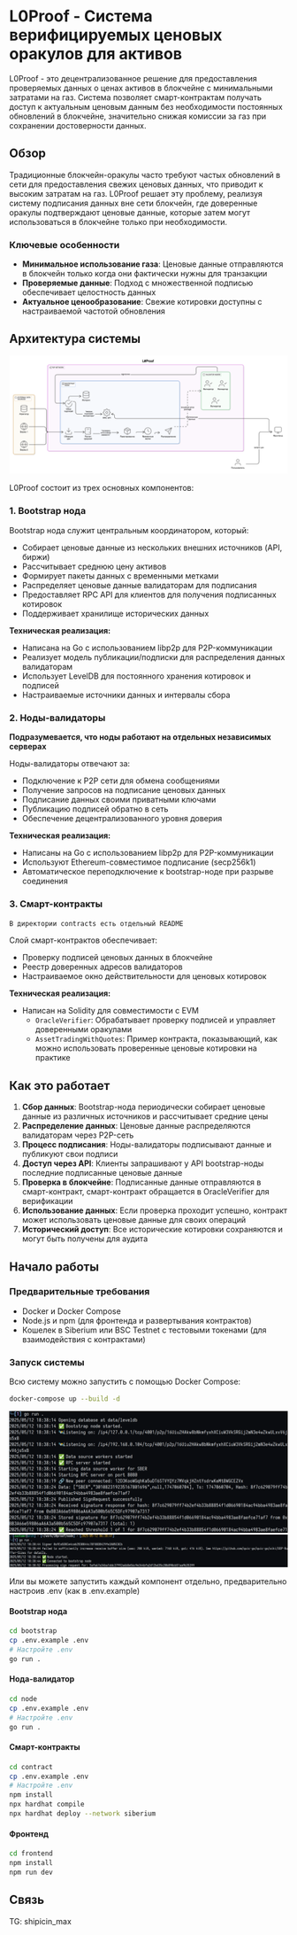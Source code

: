 # L0Proof - Система верифицируемых ценовых оракулов для активов

L0Proof - это децентрализованное решение для предоставления проверяемых данных о ценах активов в блокчейне с минимальными затратами на газ. Система позволяет смарт-контрактам получать доступ к актуальным ценовым данным без необходимости постоянных обновлений в блокчейне, значительно снижая комиссии за газ при сохранении достоверности данных.

## Обзор

Традиционные блокчейн-оракулы часто требуют частых обновлений в сети для предоставления свежих ценовых данных, что приводит к высоким затратам на газ. L0Proof решает эту проблему, реализуя систему подписания данных вне сети блокчейн, где доверенные оракулы подтверждают ценовые данные, которые затем могут использоваться в блокчейне только при необходимости.

### Ключевые особенности

- **Минимальное использование газа**: Ценовые данные отправляются в блокчейн только когда они фактически нужны для транзакции
- **Проверяемые данные**: Подход с множественной подписью обеспечивает целостность данных
- **Актуальное ценообразование**: Свежие котировки доступны с настраиваемой частотой обновления

## Архитектура системы

![Architecture](./images/arch.png "Architecture")

L0Proof состоит из трех основных компонентов:

### 1. Bootstrap нода

Bootstrap нода служит центральным координатором, который:

- Собирает ценовые данные из нескольких внешних источников (API, биржи)
- Рассчитывает среднюю цену активов
- Формирует пакеты данных с временными метками
- Распределяет ценовые данные валидаторам для подписания
- Предоставляет RPC API для клиентов для получения подписанных котировок
- Поддерживает хранилище исторических данных

**Техническая реализация:**
- Написана на Go с использованием libp2p для P2P-коммуникации
- Реализует модель публикации/подписки для распределения данных валидаторам
- Использует LevelDB для постоянного хранения котировок и подписей
- Настраиваемые источники данных и интервалы сбора

### 2. Ноды-валидаторы

**Подразумевается, что ноды работают на отдельных независимых серверах**

Ноды-валидаторы отвечают за:

- Подключение к P2P сети для обмена сообщениями
- Получение запросов на подписание ценовых данных
- Подписание данных своими приватными ключами
- Публикацию подписей обратно в сеть
- Обеспечение децентрализованного уровня доверия

**Техническая реализация:**
- Написаны на Go с использованием libp2p для P2P-коммуникации
- Используют Ethereum-совместимое подписание (secp256k1)
- Автоматическое переподключение к bootstrap-ноде при разрыве соединения

### 3. Смарт-контракты

`В директории contracts есть отдельный README`

Слой смарт-контрактов обеспечивает:

- Проверку подписей ценовых данных в блокчейне
- Реестр доверенных адресов валидаторов
- Настраиваемое окно действительности для ценовых котировок

**Техническая реализация:**
- Написан на Solidity для совместимости с EVM
  - `OracleVerifier`: Обрабатывает проверку подписей и управляет доверенными оракулами
  - `AssetTradingWithQuotes`: Пример контракта, показывающий, как можно использовать проверенные ценовые котировки на практике

## Как это работает

1. **Сбор данных**: Bootstrap-нода периодически собирает ценовые данные из различных источников и рассчитывает средние цены
2. **Распределение данных**: Ценовые данные распределяются валидаторам через P2P-сеть
3. **Процесс подписания**: Ноды-валидаторы подписывают данные и публикуют свои подписи
4. **Доступ через API**: Клиенты запрашивают у API bootstrap-ноды последние подписанные ценовые данные
5. **Проверка в блокчейне**: Подписанные данные отправляются в смарт-контракт, смарт-контракт обращается в OracleVerifier для верификации
6. **Использование данных**: Если проверка проходит успешно, контракт может использовать ценовые данные для своих операций
7. **Исторический доступ**: Все исторические котировки сохраняются и могут быть получены для аудита

## Начало работы

### Предварительные требования

- Docker и Docker Compose
- Node.js и npm (для фронтенда и развертывания контрактов)
- Кошелек в Siberium или BSC Testnet с тестовыми токенами (для взаимодействия с контрактами)

### Запуск системы

Всю систему можно запустить с помощью Docker Compose:

```bash
docker-compose up --build -d
```

![Terminal1](./images/terminal_1.png "Terminal")
![Terminal2](./images/terminal_2.png "Terminal")


Или вы можете запустить каждый компонент отдельно, предварительно настроив .env (как в .env.example)

#### Bootstrap нода

```bash
cd bootstrap
cp .env.example .env
# Настройте .env
go run .
```

#### Нода-валидатор

```bash
cd node
cp .env.example .env
# Настройте .env
go run .
```

#### Смарт-контракты

```bash
cd contract
cp .env.example .env
# Настройте .env
npm install
npx hardhat compile
npx hardhat deploy --network siberium
```

#### Фронтенд

```bash
cd frontend
npm install
npm run dev
```

## Связь

TG: shipicin_max
